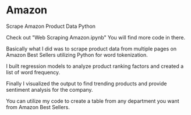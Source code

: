 # Amazon
Scrape Amazon Product Data Python

Check out "Web Scraping Amazon.ipynb" You will find more code in there.

Basically what I did was to scrape product data from multiple pages on Amazon Best Sellers utilizing Python for word tokenization. 

I built regression models to analyze product ranking factors and created a list of word frequency. 

Finally I visualized the output to find trending products and provide sentiment analysis for the company.

You can utilize my code to create a table from any department you want from Amazon Best Sellers.
